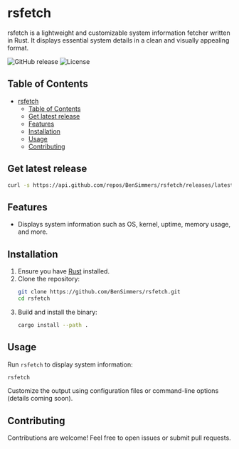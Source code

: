 # rsfetch

rsfetch is a lightweight and customizable system information fetcher written in Rust. It displays essential system details in a clean and visually appealing format.

<!-- add status icons for the repo -->
![GitHub release](https://img.shields.io/github/v/release/BenSimmers/rsfetch)
![License](https://img.shields.io/github/license/BenSimmers/rsfetch)
## Table of Contents
- [rsfetch](#rsfetch)
  - [Table of Contents](#table-of-contents)
  - [Get latest release](#get-latest-release)
  - [Features](#features)
  - [Installation](#installation)
  - [Usage](#usage)
  - [Contributing](#contributing)


## Get latest release
```bash
curl -s https://api.github.com/repos/BenSimmers/rsfetch/releases/latest | grep "browser_download_url" | cut -d '"' -f 4 | wget -qi -
```
## Features
- Displays system information such as OS, kernel, uptime, memory usage, and more.
## Installation
1. Ensure you have [Rust](https://www.rust-lang.org/) installed.
2. Clone the repository:
   ```bash
   git clone https://github.com/BenSimmers/rsfetch.git
   cd rsfetch
   ```
3. Build and install the binary:
   ```bash
   cargo install --path .
   ```

## Usage
Run `rsfetch` to display system information:
```bash
rsfetch
```

Customize the output using configuration files or command-line options (details coming soon).

## Contributing
Contributions are welcome! Feel free to open issues or submit pull requests.
